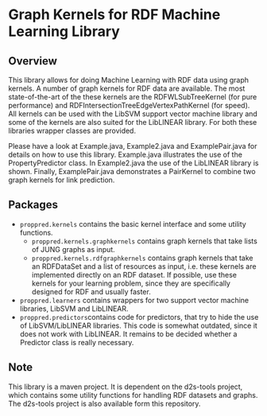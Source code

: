 # Graph Kernels for RDF Machine Learning Library

## Overview
This library allows for doing Machine Learning with RDF data using graph kernels. A number of graph kernels for RDF data are available. 
The most state-of-the-art of the these kernels are the RDFWLSubTreeKernel (for pure performance) and RDFIntersectionTreeEdgeVertexPathKernel (for speed).
All kernels can be used with the LibSVM  support vector machine library and some of the kernels are also suited for the LibLINEAR library. 
For both these libraries wrapper classes are provided.

Please have a look at Example.java, Example2.java and ExamplePair.java for details on how to use this library.
Example.java illustrates the use of the PropertyPredictor class. In Example2.java the use of the LibLINEAR library is shown. 
Finally, ExamplePair.java demonstrates a PairKernel to combine two graph kernels for link prediction.

## Packages 
- `proppred.kernels` contains the basic kernel interface and some utility functions.
  - `proppred.kernels.graphkernels` contains graph kernels that take lists of JUNG graphs as input.
  - `proppred.kernels.rdfgraphkernels` contains graph kernels that take an RDFDataSet and a list of resources as input, i.e. these kernels are implemented directly on an RDF dataset. If possible, use these kernels for your learning problem, since they are specifically designed for RDF and usually faster.
- `proppred.learners` contains wrappers for two support vector machine libraries, LibSVM and LibLINEAR.
- `proppred.predictors`contains code for predictors, that try to hide the use of LibSVM/LibLINEAR libraries. This code is somewhat outdated, since it does not work with LibLINEAR. It remains to be decided whether a Predictor class is really necessary.


## Note
This library is a maven project. It is dependent on the d2s-tools project, which contains some utility functions for handling RDF datasets and graphs. The d2s-tools project is also available form this repository.
